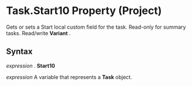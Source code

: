 
# Task.Start10 Property (Project)

Gets or sets a Start local custom field for the task. Read-only for summary tasks. Read/write  **Variant** .


## Syntax

 _expression_ . **Start10**

 _expression_ A variable that represents a **Task** object.

